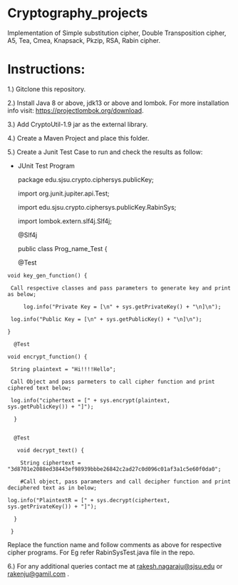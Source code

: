 # Cryptography_projects
Implementation of Simple substitution cipher, Double Transposition cipher, A5, Tea, Cmea, Knapsack, Pkzip, RSA, Rabin cipher.

# Instructions:

1.) Gitclone this repository.

2.) Install Java 8 or above, jdk13 or above and lombok. For more installation info visit: https://projectlombok.org/download.

3.) Add CryptoUtil-1.9 jar as the external library. 

4.) Create a Maven Project and place this folder.

5.) Create a Junit Test Case to run and check the results as follow:
   * JUnit Test Program
   
      package edu.sjsu.crypto.ciphersys.publicKey;

      import org.junit.jupiter.api.Test;
   
      import edu.sjsu.crypto.ciphersys.publicKey.RabinSys;
      
      import lombok.extern.slf4j.Slf4j;

      @Slf4j
      
      public class Prog_name_Test {

    	@Test
	
	void key_gen_function() {
        
	 Call respective classes and pass parameters to generate key and print as below;
       
         log.info("Private Key = [\n" + sys.getPrivateKey() + "\n]\n");
	
	 log.info("Public Key = [\n" + sys.getPublicKey() + "\n]\n");
    	
	}

      @Test
        
	void encrypt_function() {
        
	 String plaintext = "Hi!!!!Hello";
        
	 Call Object and pass parmeters to call cipher function and print ciphered text below;
        
	 log.info("ciphertext = [" + sys.encrypt(plaintext, sys.getPublicKey()) + "]");
      
      }
      
      
      @Test
       
       void decrypt_text() {
       
        String ciphertext = "3d8701e2088ed38443ef98939bbbe26842c2ad27c0d096c01af3a1c5e60f0da0";
       
        #Call object, pass parameters and call decipher function and print deciphered text as in below;
        
	log.info("PlaintextR = [" + sys.decrypt(ciphertext, sys.getPrivateKey()) + "]");
      
      }
     
     }
     
  Replace the function name and follow comments as above for respective cipher programs. For Eg refer RabinSysTest.java file in the repo.

6.) For any additional queries contact me at rakesh.nagaraju@sjsu.edu or rakenju@gamil.com .
